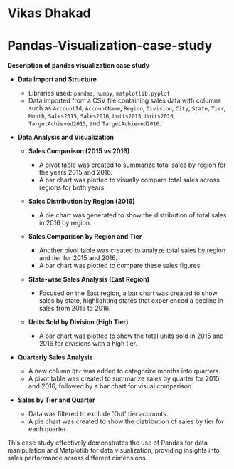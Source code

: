# Vikas Dhakad
# Pandas-Visualization-case-study

**Description of pandas visualization case study**

- **Data Import and Structure**
  - Libraries used: `pandas`, `numpy`, `matplotlib.pyplot`
  - Data imported from a CSV file containing sales data with columns such as `AccountId`, `AccountName`, `Region`, `Division`, `City`, `State`, `Tier`, `Month`, `Sales2015`, `Sales2016`, `Units2015`, `Units2016`, `TargetAchieved2015`, and `TargetAchieved2016`.

- **Data Analysis and Visualization**
  - **Sales Comparison (2015 vs 2016)**
    - A pivot table was created to summarize total sales by region for the years 2015 and 2016.
    - A bar chart was plotted to visually compare total sales across regions for both years.

  - **Sales Distribution by Region (2016)**
    - A pie chart was generated to show the distribution of total sales in 2016 by region.

  - **Sales Comparison by Region and Tier**
    - Another pivot table was created to analyze total sales by region and tier for 2015 and 2016.
    - A bar chart was plotted to compare these sales figures.

  - **State-wise Sales Analysis (East Region)**
    - Focused on the East region, a bar chart was created to show sales by state, highlighting states that experienced a decline in sales from 2015 to 2016.

  - **Units Sold by Division (High Tier)**
    - A bar chart was plotted to show the total units sold in 2015 and 2016 for divisions with a high tier.

- **Quarterly Sales Analysis**
  - A new column `Qtr` was added to categorize months into quarters.
  - A pivot table was created to summarize sales by quarter for 2015 and 2016, followed by a bar chart for visual comparison.

- **Sales by Tier and Quarter**
  - Data was filtered to exclude 'Out' tier accounts.
  - A pie chart was created to show the distribution of sales by tier for each quarter.

This case study effectively demonstrates the use of Pandas for data manipulation and Matplotlib for data visualization, providing insights into sales performance across different dimensions.
